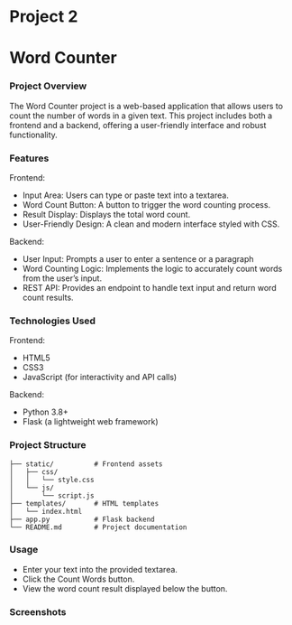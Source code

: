 # Project 2

# Word Counter 

### Project Overview

The Word Counter project is a web-based application that allows users to count the number of words in a given text. This project includes both a frontend and a backend, offering a user-friendly interface and robust functionality.

### Features

Frontend:
- Input Area: Users can type or paste text into a textarea.
- Word Count Button: A button to trigger the word counting process.
- Result Display: Displays the total word count.
- User-Friendly Design: A clean and modern interface styled with CSS.

Backend:
- User Input: Prompts a user to enter a sentence or a paragraph
- Word Counting Logic: Implements the logic to accurately count words from the user’s input.
- REST API: Provides an endpoint to handle text input and return word count results.

### Technologies Used

Frontend:
- HTML5
- CSS3
- JavaScript (for interactivity and API calls)

Backend:
- Python 3.8+
- Flask (a lightweight web framework)

### Project Structure

``` WordCounterProject/
├── static/          # Frontend assets
│   ├── css/
│   │   └── style.css
│   └── js/
│       └── script.js
├── templates/       # HTML templates
│   └── index.html
├── app.py           # Flask backend
└── README.md        # Project documentation
```
### Usage

- Enter your text into the provided textarea.
- Click the Count Words button.
- View the word count result displayed below the button.

### Screenshots
